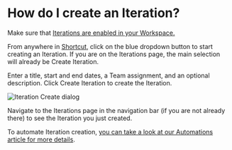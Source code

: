 # How do I create an Iteration?

Make sure that [Iterations are enabled in your Workspace.](https://help.shortcut.com/hc/en-us/articles/360028913112)

From anywhere in [Shortcut](https://www.shortcut.com/), click on the blue dropdown button to start creating an Iteration. If you are on the Iterations page, the main selection will already be Create Iteration.

Enter a title, start and end dates, a Team assignment, and an optional description. Click Create Iteration to create the Iteration.

![Iteration Create dialog](https://help.shortcut.com/hc/article_attachments/29473069387924)

Navigate to the Iterations page in the navigation bar (if you are not already there) to see the Iteration you just created.

To automate Iteration creation, [you can take a look at our Automations article for more details](https://help.shortcut.com/hc/en-us/articles/17472009334932-Automations#marked-2-iterations).
